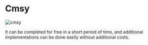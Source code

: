 # Cmsy
![cmsy](https://c1.staticflickr.com/5/4498/37867518876_693ac33e8e_h.jpg)

It can be completed for free in a short period of time, and additional implementations can be done easily without additional costs.
